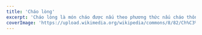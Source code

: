 ```yaml
---
title: 'Cháo lòng'
excerpt: 'Cháo lòng là món cháo được nấu theo phương thức nấu cháo thông thường, trong sự kết hợp với nước dùng ngọt làm từ xương lợn hay nước luộc lòng lợn, và nguyên liệu chính cho bát cháo không thể thiếu các món phủ tạng lợn luộc, dồi'
coverImage: 'https://upload.wikimedia.org/wikipedia/commons/8/82/Ch%C3%A1o_l%C3%B2ng.jpg'
---
```


